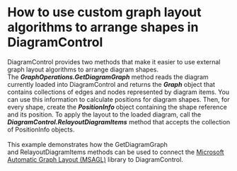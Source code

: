 # How to use custom graph layout algorithms to arrange shapes in DiagramControl


DiagramControl provides two methods that make it easier to use external graph layout algorithms to arrange diagram shapes. The <strong><em>GraphOperations.GetDiagramGraph</em></strong> method reads the diagram currently loaded into DiagramControl and returns the <strong><em>Graph</em></strong> object that contains collections of edges and nodes represented by diagram items. You can use this information to calculate positions for diagram shapes. Then, for every shape, create the <strong><em>PositionInfo</em> </strong>object containing the shape reference and its position. To apply the layout to the loaded diagram, call the <em><strong>DiagramControl.RelayoutDiagramItems</strong></em> method that accepts the collection of PositionInfo objects.<br><br>This example demonstrates how the GetDiagramGraph and RelayoutDiagramItems methods can be used to connect the <a href="https://github.com/Microsoft/automatic-graph-layout">Microsoft Automatic Graph Layout (MSAGL)</a> library to DiagramControl.

<br/>


